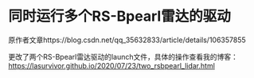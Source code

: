 # 同时运行多个RS-Bpearl雷达的驱动

原作者文章https://blog.csdn.net/qq_35632833/article/details/106357855

更改了两个RS-Bpearl雷达驱动的launch文件，具体的操作查看我的博客：
https://lasurvivor.github.io/2020/07/23/two_rsbpearl_lidar.html
